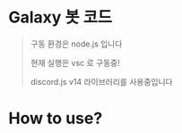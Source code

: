 Galaxy 봇 코드
=========================
> 구동 환경은 node.js 입니다
>
> 현재 실행은 vsc 로 구동중!
> 
> discord.js v14 라이브러리를 사용중입니다

# How to use?
